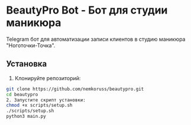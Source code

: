 # BeautyPro Bot - Бот для студии маникюра

Telegram бот для автоматизации записи клиентов в студию маникюра "Ноготочки-Точка".

## Установка

1. Клонируйте репозиторий:
```bash
git clone https://github.com/nemkoruss/beautypro.git
cd beautypro
2. Запустите скрипт установки:
chmod +x scripts/setup.sh
./scripts/setup.sh
python3 main.py

